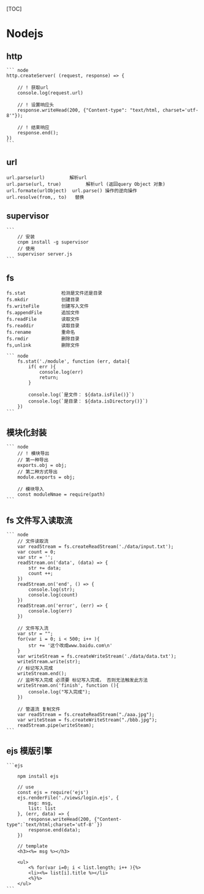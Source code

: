 [TOC]

# Nodejs

## http

    ``` node
    http.createServer( (request, response) => {

        // ! 获取url
        console.log(request.url)

        // ! 设置响应头
        response.writeHead(200, {"Content-type": "text/html, charset='utf-8'"});

        // ! 结束响应
        response.end();
    })
    ```

## url

    url.parse(url)         解析url
    url.parse(url, true)         解析url (返回query Object 对象)
    url.formate(urlObject)  url.parse() 操作的逆向操作
    url.resolve(from,, to)   替换

## supervisor

    ```
        // 安装
        cnpm install -g supervisor
        // 使用
        supervisor server.js
    ```

## fs

    fs.stat             检测是文件还是目录
    fs.mkdir            创建目录
    fs.writeFile        创建写入文件
    fs.appendFile       追加文件
    fs.readFile         读取文件
    fs.readdir          读取目录
    fs.rename           重命名
    fs.rmdir            删除目录
    fs,unlink           删除文件

    ``` node
        fs.stat('./module', function (err, data){
            if( err ){
                console.log(err)
                return;
            }

            console.log(`是文件： ${data.isFile()}`)
            console.log(`是目录： ${data.isDirectory()}`)
        })
    ```

## 模块化封装

    ``` node
        // ! 模块导出
        // 第一种导出
        exports.obj = obj;
        // 第二种方式导出
        module.exports = obj;

        // 模块导入
        const moduleNmae = require(path)
    ```

## fs 文件写入读取流

    ``` node
        // 文件读取流
        var readStream = fs.createReadStream('./data/input.txt');
        var count = 0;
        var str = '';
        readStream.on('data', (data) => {
            str += data;
            count ++;
        })
        readStream.on('end', () => {
            console.log(str);
            console.log(count)
        })
        readStream.on('error', (err) => {
            console.log(err)
        })

        // 文件写入流
        var str = "";
        for(var i = 0; i < 500; i++ ){
            str += '这个改成www.baidu.com\n'
        }
        var writeStream = fs.createWriteStream('./data/data.txt');
        writeStream.write(str);
        // 标记写入完成
        writeStream.end();
        // 监听写入完成 必须要 标记写入完成， 否则无法触发此方法
        writeStream.on('finish', function (){
            console.log("写入完成");
        })

        // 管道流 复制文件
        var readStream = fs.createReadStream("./aaa.jpg");
        var writeSteam = fs.createWriteStream("./bbb.jpg");
        readStream.pipe(writeSteam);
    ```

## ejs 模版引擎

    ```ejs

        npm install ejs

        // use
        const ejs = require('ejs')
        ejs.renderFile('./views/login.ejs', {
            msg: msg,
            list: list
        }, (err, data) => {
            response.writeHead(200, {"Content-type":`text/html;charset='utf-8'`})
            response.end(data);
        })

        // template
        <h3><%= msg %></h3>

        <ul>
            <% for(var i=0; i < list.length; i++ ){%>
            <li><%= list[i].title %></li>
            <%}%>
        </ul>
    ```
